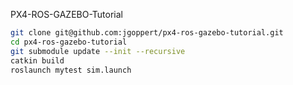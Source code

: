 PX4-ROS-GAZEBO-Tutorial

```bash
git clone git@github.com:jgoppert/px4-ros-gazebo-tutorial.git
cd px4-ros-gazebo-tutorial
git submodule update --init --recursive
catkin build
roslaunch mytest sim.launch
```
